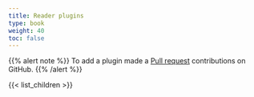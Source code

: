 ```yaml
---
title: Reader plugins
type: book
weight: 40
toc: false
---
```


{{% alert note %}} To add a plugin made a [Pull request](https://github.com/eclipse/keyple-website/pulls) contributions on GitHub. {{% /alert %}} 

{{< list_children >}}